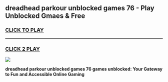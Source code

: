 
## dreadhead parkour unblocked games 76 - Play Unblocked Gmaes & Free
<h3>
<a href="https://news.freeplayer.one?title=dreadhead_parkour_unblocked_games_76&ref=23F">CLICK TO PLAY</a></h3>
<hr>

<h3>
<a href="https://news.freeplayer.one?title=dreadhead_parkour_unblocked_games_76&ref=23F">CLICK 2 PLAY</a>
  
</h3>

<a href="https://news.freeplayer.one?title=dreadhead_parkour_unblocked_games_76&ref=23F/"><img src="https://clearcache.store/games.png"></a>


**dreadhead parkour unblocked games 76 games unblocked: Your Gateway to Fun and Accessible Online Gaming**
